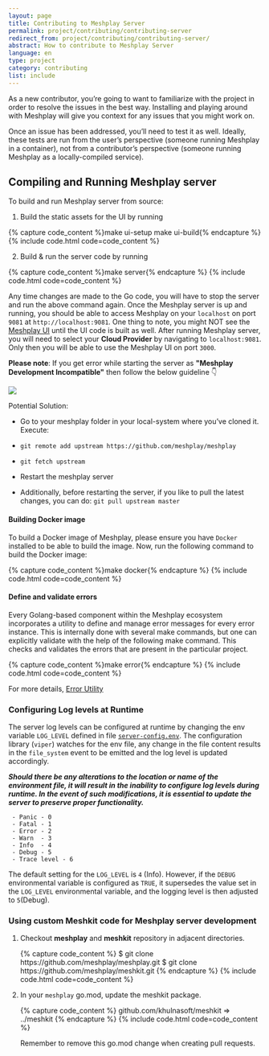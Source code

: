 ```yaml
---
layout: page
title: Contributing to Meshplay Server
permalink: project/contributing/contributing-server
redirect_from: project/contributing/contributing-server/
abstract: How to contribute to Meshplay Server
language: en
type: project
category: contributing
list: include
---
```


As a new contributor, you’re going to want to familiarize with the project in order to resolve the issues in the best way. Installing and playing around with Meshplay will give you context for any issues that you might work on.

Once an issue has been addressed, you’ll need to test it as well. Ideally, these tests are run from the user’s perspective (someone running Meshplay in a container), not from a contributor’s perspective (someone running Meshplay as a locally-compiled service).

## Compiling and Running Meshplay server

To build and run Meshplay server from source:

1. Build the static assets for the UI by running

{% capture code_content %}make ui-setup
make ui-build{% endcapture %}
{% include code.html code=code_content %}

2. Build & run the server code by running

{% capture code_content %}make server{% endcapture %}
{% include code.html code=code_content %}

Any time changes are made to the Go code, you will have to stop the server and run the above command again.
Once the Meshplay server is up and running, you should be able to access Meshplay on your `localhost` on port `9081` at `http://localhost:9081`. One thing to note, you might NOT see the [Meshplay UI](#contributing-ui) until the UI code is built as well.
After running Meshplay server, you will need to select your **Cloud Provider** by navigating to `localhost:9081`. Only then you will be able to use the Meshplay UI on port `3000`.

**Please note**: If you get error while starting the server as **"Meshplay Development Incompatible"** then follow the below guideline 👇

<a href="{{ site.baseurl }}/assets/img/meshplay-development-incompatible-error.png">
  <img style= "max-width: 450px;" src="{{ site.baseurl }}/assets/img/meshplay-development-incompatible-error.png" />
</a>

Potential Solution:

- Go to your meshplay folder in your local-system where you’ve cloned it.
  Execute:

- `git remote add upstream https://github.com/meshplay/meshplay`
- `git fetch upstream`
- Restart the meshplay server
- Additionally, before restarting the server, if you like to pull the latest changes, you can do: `git pull upstream master`

#### Building Docker image

To build a Docker image of Meshplay, please ensure you have `Docker` installed to be able to build the image. Now, run the following command to build the Docker image:

{% capture code_content %}make docker{% endcapture %}
{% include code.html code=code_content %}

#### Define and validate errors

Every Golang-based component within the Meshplay ecosystem incorporates a utility to define and manage error messages for every error instance. This is internally done with several make commands, but one can explicitly validate with the help of the following make command. This checks and validates the errors that are present in the particular project.

{% capture code_content %}make error{% endcapture %}
{% include code.html code=code_content %}

For more details, <a href="{{ site.baseurl }}/project/contributing/contributing-error">Error Utility</a>

### Configuring Log levels at Runtime

The server log levels can be configured at runtime by changing the env variable `LOG_LEVEL` defined in file [`server-config.env`](https://github.com/meshplay/meshplay/blob/master/server/cmd/server-config.env). The configuration library (`viper`) watches for the env file, any change in the file content results in the `file_system` event to be emitted and the log level is updated accordingly.

**_Should there be any alterations to the location or name of the environment file, it will result in the inability to configure log levels during runtime. In the event of such modifications, it is essential to update the server to preserve proper functionality._**

```Available Meshplay Server log levels are:
 - Panic - 0
 - Fatal - 1
 - Error - 2
 - Warn  - 3
 - Info  - 4
 - Debug - 5
 - Trace level - 6
```

The default setting for the `LOG_LEVEL` is `4` (Info). However, if the `DEBUG` environmental variable is configured as `TRUE`, it supersedes the value set in the `LOG_LEVEL` environmental variable, and the logging level is then adjusted to `5`(Debug).

### Using custom Meshkit code for Meshplay server development

<ol>
  <li>
    <p>Checkout <strong>meshplay</strong> and <strong>meshkit</strong> repository in adjacent directories.</p>
    {% capture code_content %}
$ git clone https://github.com/meshplay/meshplay.git
$ git clone https://github.com/meshplay/meshkit.git
    {% endcapture %}
    {% include code.html code=code_content %}
  </li>
  <li>
    <p>In your <code>meshplay</code> go.mod, update the meshkit package.</p>
    {% capture code_content %}
github.com/khulnasoft/meshkit => ../meshkit
    {% endcapture %}
    {% include code.html code=code_content %}
    <p>Remember to remove this go.mod change when creating pull requests.</p>
  </li>
</ol>

